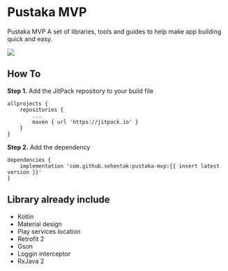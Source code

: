 # Pustaka MVP
Pustaka MVP A set of libraries, tools and guides to help make app building quick and easy.

[![](https://jitpack.io/v/sehentak/pustaka-mvp.svg)](https://jitpack.io/#sehentak/pustaka-mvp)

## How To

**Step 1.** Add the JitPack repository to your build file

```
allprojects {
    repositories {
        ...
        maven { url 'https://jitpack.io' }
    }
}
```

**Step 2.** Add the dependency

```
dependencies {
    implementation 'com.github.sehentak:pustaka-mvp:{{ insert latest version }}'
}
```

## Library already include

* Kotlin
* Material design
* Play services location
* Retrofit 2
* Gson
* Loggin interceptor
* RxJava 2